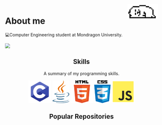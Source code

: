 <!-- 
<img align='right' src='https://raw.githubusercontent.com/Izan24/Izan24/main/decoration/studentDog.gif' width='20%'>
-->
<img align='right' src='https://raw.githubusercontent.com/Izan24/Izan24/main/decoration/sleepDog.gif' width='20%'>


# About me
  💻Computer Engineering student at Mondragon University.  
  
  ![](https://komarev.com/ghpvc/?username=Izan24&color=f590df)
  
<!--  
<h2 align="center">Projects</h2>
<p align="center"> </p>
-->

  
<h2 align="center">Skills</h2>
<p align="center">A summary of my programming skills.</p>

<p align="center">
  <img src='https://raw.githubusercontent.com/Izan24/Izan24/main/skills/c-programming.png' height='75px'>
  <img src='https://raw.githubusercontent.com/Izan24/Izan24/main/skills/java-programming.png' height='75px'>
  <img src='https://raw.githubusercontent.com/Izan24/Izan24/main/skills/html-programming.png' height='75px'>
  <img src='https://raw.githubusercontent.com/Izan24/Izan24/main/skills/css-programming.png' height='75px'>
  <img src='https://raw.githubusercontent.com/Izan24/Izan24/main/skills/js-programming.png' height='75px'>
</p>

<h2 align="center">Popular Repositories</h2>

  

